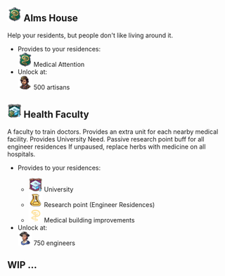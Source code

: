 <img src="../icons/icon_hospital_0.png" width="32" /> **Alms House**
-

Help your residents, but people don't like living around it.

- Provides to your residences:
  <div>
    <img src="../icons/icon_hospital_0.png" width="32" /> Medical Attention
  </div>
- Unlock at:
  <div>
    <img src="../icons/icon_resident_artisan_0.png" width="32" /> 500 artisans
  </div>


<img src="../icons/icon_healthfaculty.png" width="32" /> **Health Faculty**
-

A faculty to train doctors. Provides an extra unit for each nearby medical facility. Provides University Need. Passive research point buff for all engineer residences
If unpaused, replace herbs with medicine on all hospitals.

- Provides to your residences:
  <div>
    <ul>
      <li><img src="../icons/icon_university_0.png" width="32" /> University </li>
      <li><img src="../icons/icon_research_resource_0.png" width="32" /> Research point (Engineer Residences)</li>
      <li><img src="../icons/icon_hospital_2d_0.png" width="32" /> Medical building improvements</li>
    </ul>
  </div>
- Unlock at:
  <div>
    <img src="../icons/icon_resident_engineer_0.png" width="32" /> 750 engineers
  </div>


WIP ... 
-